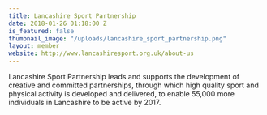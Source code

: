 ```yaml
---
title: Lancashire Sport Partnership
date: 2018-01-26 01:18:00 Z
is_featured: false
thumbnail_image: "/uploads/lancashire_sport_partnership.png"
layout: member
website: http://www.lancashiresport.org.uk/about-us
---
```


Lancashire Sport Partnership leads and supports the development of creative and committed partnerships, through which high quality sport and physical activity is developed and delivered, to enable 55,000 more individuals in Lancashire to be active by 2017.